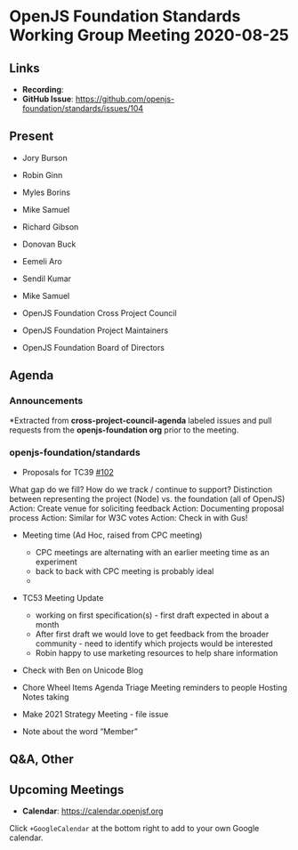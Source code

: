 # OpenJS Foundation Standards Working Group Meeting 2020-08-25

## Links

* **Recording**:
* **GitHub Issue**: https://github.com/openjs-foundation/standards/issues/104

## Present

* Jory Burson
* Robin Ginn
* Myles Borins
* Mike Samuel
* Richard Gibson
* Donovan Buck
* Eemeli Aro
* Sendil Kumar
* Mike Samuel

* OpenJS Foundation Cross Project Council
* OpenJS Foundation Project Maintainers
* OpenJS Foundation Board of Directors



## Agenda

### Announcements

*Extracted from **cross-project-council-agenda** labeled issues and pull requests from the **openjs-foundation org** prior to the meeting.

### openjs-foundation/standards

* Proposals for TC39 [#102](https://github.com/openjs-foundation/standards/issues/102)

What gap do we fill?
How do we track / continue to support?
Distinction between representing the project (Node) vs. the foundation (all of OpenJS)
Action: Create venue for soliciting feedback
Action: Documenting proposal process
Action: Similar for W3C votes
Action: Check in with Gus!

* Meeting time (Ad Hoc, raised from CPC meeting)
  * CPC meetings are alternating with an earlier meeting time as an experiment
  * back to back with CPC meeting is probably ideal
  *

* TC53 Meeting Update
  * working on first specification(s) - first draft expected in about a month
  * After first draft we would love to get feedback from the broader community - need to identify which projects would be interested
  * Robin happy to use marketing resources to help share information

* Check with Ben on Unicode Blog


* Chore Wheel Items
Agenda
Triage
Meeting reminders to people
Hosting
Notes taking

* Make 2021 Strategy Meeting - file issue
* Note about the word “Member”


## Q&A, Other

## Upcoming Meetings

* **Calendar**: https://calendar.openjsf.org

Click `+GoogleCalendar` at the bottom right to add to your own Google calendar.


